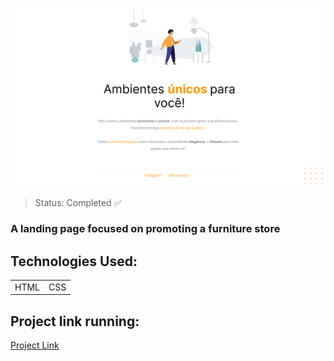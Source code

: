 <img src="/Images/Projeto01.png"/>

> Status: Completed ✅

### A landing page focused on promoting a furniture store

## Technologies Used:

<table>
  <tr>
    <td>HTML</td>
    <td>CSS</td>
  </tr>
</table>

## Project link running:
<a href="explorer-challenge-01-1f66nw3k3-kayosilva19.vercel.app">Project Link</a>
